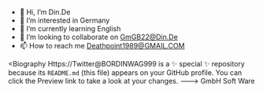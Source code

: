 - 👋 Hi, I’m Din.De
- 👀 I’m interested in Germany
- 🌱 I’m currently learning English
- 💞️ I’m looking to collaborate on GmGB22@Din.De
- 📫 How to reach me Deathpoint1989@GMAIL.COM

<Biography
Https://Twitter@BORDINWAG999 is a ✨ special ✨ repository because its `README.md` (this file) appears on your GitHub profile.
You can click the Preview link to take a look at your changes.
---> GmbH Soft Ware
